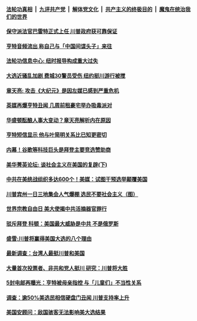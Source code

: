 

####  [法轮功真相](../../../../basic/blob/master/README.md?t=10280931) &nbsp;|&nbsp; [九评共产党](../../../../9ping.md/blob/master/README.md?t=10280931) &nbsp;|&nbsp; [解体党文化](../../../../jtdwh.md/blob/master/README.md?t=10280931)  &nbsp;|&nbsp; [共产主义的终极目的](../../../../gczydzjmd.md/blob/master/README.md?t=10280931) &nbsp;|&nbsp; [魔鬼在统治我们的世界](../../../../mgztzwmdsj.md/blob/master/README.md?t=10280931) 

#### [保守派法官巴雷特正式上任 川普政府获可靠保证](../pages/soh6/436630.md?t=10280931) 
#### [亨特音频流出 称自己与「中国间谍头子」来往](../pages/soh6/436603.md?t=10280931) 
#### [法轮功信息中心: 纽时报导构成重大过失](../pages/soh6/436588.md?t=10280931) 
#### [大选近骚乱加剧 费城30警员受伤 纽约挺川游行被搅](../pages/soh6/436582.md?t=10280931) 
#### [章天亮: 攻击《大纪元》是因左媒已感到严重危机](../pages/soh6/436585.md?t=10280931) 
#### [英媒再爆亨特丑闻 几周前租豪宅举办吸毒派对](../pages/soh6/436546.md?t=10280931) 
#### [华盛顿酝酿人事大变动？章天亮解析内在原因](../pages/soh6/436561.md?t=10280931) 
#### [亨特短信显示 他与叶简明关系比已知更密切 ](../pages/soh6/436552.md?t=10280931) 
#### [内幕！谷歌等科技巨头是拜登主要竞选赞助商](../pages/soh6/436525.md?t=10280931) 
#### [美华菁英论坛: 谈社会主义在美国的复辟(下)](../pages/soh6/436543.md?t=10280931) 
#### [中共在美统战组织多达600个！美媒：试图干预选举颠覆美国](../pages/soh6/436501.md?t=10280931) 
#### [川普宾州一日三地集会人气爆棚 选民不要社会主义（图）](../pages/soh6/436495.md?t=10280931) 
#### [世界宗教自由日 美大使揭中共活摘器官罪行](../pages/soh6/436486.md?t=10280931) 
#### [驳斥拜登 科顿：美国最大威胁是中共 不是俄罗斯](../pages/soh6/436417.md?t=10280931) 
#### [盛雪:川普将赢得美国大选的八个理由](../pages/soh6/436414.md?t=10280931) 
#### [最新调查：台湾人最挺川普和美国 ](../pages/soh6/436324.md?t=10280931) 
#### [大量首次投票者、非共和党人挺川 研究：川普将大胜](../pages/soh6/436405.md?t=10280931) 
#### [5封电邮再曝光：亨特被母亲指控 与「儿童们」不当性关系](../pages/soh6/436309.md?t=10280931) 
#### [调查：逾50%美选民相信硬盘门丑闻 川普支持率上升 ](../pages/soh6/436297.md?t=10280931) 
#### [美国安顾问：敌国骇客无法影响美大选结果](../pages/soh6/436201.md?t=10280931) 
